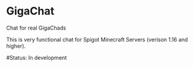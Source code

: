 # GigaChat
Chat for real GigaChads

This is very functional chat for Spigot Minecraft Servers (verison 1.16 and higher).

#Status: In development
